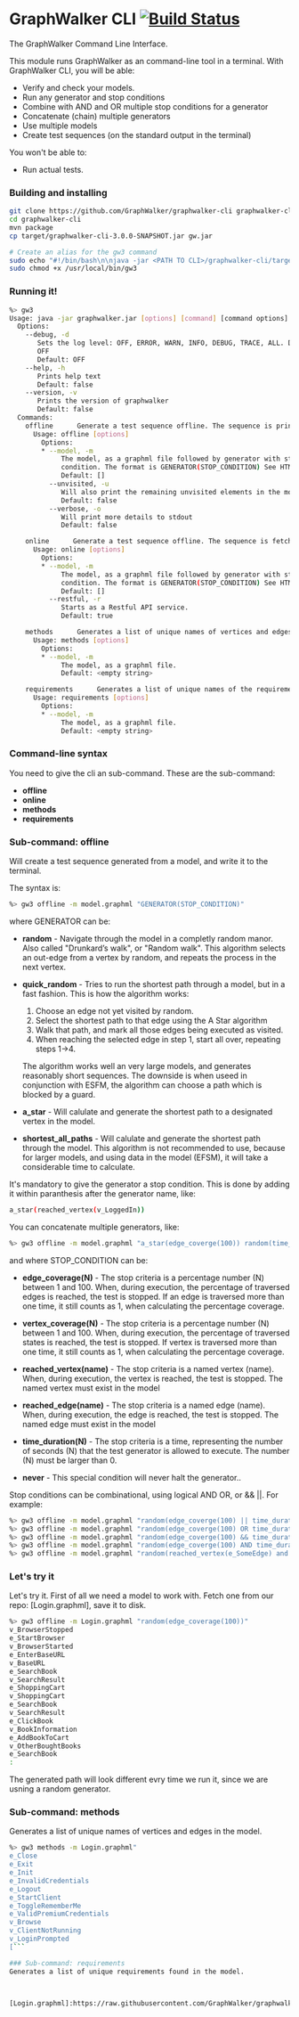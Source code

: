 GraphWalker CLI [![Build Status](https://travis-ci.org/GraphWalker/graphwalker-cli.svg?branch=master)](https://travis-ci.org/GraphWalker/graphwalker-cli)
======
The GraphWalker Command Line Interface.

This module runs GraphWalker as an command-line tool in a terminal. With GraphWalker CLI, you will be able:
  - Verify and check your models.
  - Run any generator and stop conditions
  - Combine with AND and OR multiple stop conditions for a generator
  - Concatenate (chain) multiple generators
  - Use multiple models
  - Create test sequences (on the standard output in the terminal)

You won't be able to:
  - Run actual tests.

### Building and installing


```sh
git clone https://github.com/GraphWalker/graphwalker-cli graphwalker-cli
cd graphwalker-cli
mvn package
cp target/graphwalker-cli-3.0.0-SNAPSHOT.jar gw.jar

# Create an alias for the gw3 command
sudo echo "#!/bin/bash\n\njava -jar <PATH TO CLI>/graphwalker-cli/target/graphwalker-cli-3.0.0-SNAPSHOT.jar "$@"" > /usr/local/bin/gw3
sudo chmod +x /usr/local/bin/gw3
```

### Running it!

```sh
%> gw3
Usage: java -jar graphwalker.jar [options] [command] [command options]
  Options:
    --debug, -d
       Sets the log level: OFF, ERROR, WARN, INFO, DEBUG, TRACE, ALL. Default is
       OFF
       Default: OFF
    --help, -h
       Prints help text
       Default: false
    --version, -v
       Prints the version of graphwalker
       Default: false
  Commands:
    offline      Generate a test sequence offline. The sequence is printed to the standard output
      Usage: offline [options]
        Options:
        * --model, -m
             The model, as a graphml file followed by generator with stop
             condition. The format is GENERATOR(STOP_CONDITION) See HTML DOC
             Default: []
          --unvisited, -u
             Will also print the remaining unvisited elements in the model.
             Default: false
          --verbose, -o
             Will print more details to stdout
             Default: false

    online      Generate a test sequence offline. The sequence is fetched using different techniques, like RestAPI
      Usage: online [options]
        Options:
        * --model, -m
             The model, as a graphml file followed by generator with stop
             condition. The format is GENERATOR(STOP_CONDITION) See HTML DOC
             Default: []
          --restful, -r
             Starts as a Restful API service.
             Default: true

    methods      Generates a list of unique names of vertices and edges in the model.
      Usage: methods [options]
        Options:
        * --model, -m
             The model, as a graphml file.
             Default: <empty string>

    requirements      Generates a list of unique names of the requirements found in the model.
      Usage: requirements [options]
        Options:
        * --model, -m
             The model, as a graphml file.
             Default: <empty string>

```

### Command-line syntax
You need to give the cli an sub-command. These are the sub-command:
  - **offline**
  - **online**
  - **methods**
  - **requirements**


### Sub-command: offline
Will create a test sequence generated from a model, and write it to the terminal.

The syntax is:
```sh
%> gw3 offline -m model.graphml "GENERATOR(STOP_CONDITION)"
```
where GENERATOR can be:
- **random** - Navigate through the model in a completly random manor. Also called "Drunkard’s walk", or "Random walk". This algorithm selects an out-edge from a vertex by random, and repeats the process in the next vertex.

- **quick_random** - Tries to run the shortest path through a model, but in a fast fashion. This is how the algorithm works:
   1. Choose an edge not yet visited by random.
   1. Select the shortest path to that edge using the A Star algorithm
   1. Walk that path, and mark all those edges being executed as visited.
   1. When reaching the selected edge in step 1, start all over, repeating steps 1->4.
   
   The algorithm works well an very large models, and generates reasonably short sequences. The downside is when useed in conjunction with ESFM, the algorithm can choose a path which is blocked by a guard.

- **a_star** - Will calulate and generate the shortest path to a designated vertex in the model.
- **shortest_all_paths** - Will calulate and generate the shortest path through the model. This algorithm is not recommended to use, because for larger models, and using data in the model (EFSM), it will take a considerable time to calculate.

It's mandatory to give the generator a stop condition. This is done by adding it within paranthesis after the generator name, like:
```sh
a_star(reached_vertex(v_LoggedIn))
```
You can concatenate multiple generators, like:
```sh
%> gw3 offline -m model.graphml "a_star(edge_coverge(100)) random(time_duration(900))"
```

and where STOP_CONDITION can be:
  - **edge_coverage(N)** - The stop criteria is a percentage number (N) between 1 and 100. When, during execution, the percentage of traversed edges is reached, the test is stopped. If an edge is traversed more than one time, it still counts as 1, when calculating the percentage coverage.

  - **vertex_coverage(N)** - The stop criteria is a percentage number (N) between 1 and 100. When, during execution, the percentage of traversed states is reached, the test is stopped. If vertex is traversed more than one time, it still counts as 1, when calculating the percentage coverage.

  - **reached_vertex(name)** - The stop criteria is a named vertex (name). When, during execution, the vertex is reached, the test is stopped. The named vertex must exist in the model

  - **reached_edge(name)** - The stop criteria is a named edge (name). When, during execution, the edge is reached, the test is stopped. The named edge must exist in the model

  - **time_duration(N)** - The stop criteria is a time, representing the number of seconds (N) that the test generator is allowed to execute. The number (N) must be larger than 0.

  - **never** - This special condition will never halt the generator..

Stop conditions can be combinational, using logical AND OR, or && ||. For example:
```sh
%> gw3 offline -m model.graphml "random(edge_coverge(100) || time_duration(900))"
%> gw3 offline -m model.graphml "random(edge_coverge(100) OR time_duration(900))"
%> gw3 offline -m model.graphml "random(edge_coverge(100) && time_duration(900))"
%> gw3 offline -m model.graphml "random(edge_coverge(100) AND time_duration(900))"
%> gw3 offline -m model.graphml "random(reached_vertex(e_SomeEdge) and edge_coverage(100)) random((reached_vertex(e_SomeEdge) and reached_edge(e_SomeEdge)) || time(5000))""
```

### Let's try it
Let's try it. First of all we need a model to work with. Fetch one from our repo: [Login.graphml], save it to disk.
```sh
%> gw3 offline -m Login.graphml "random(edge_coverage(100))"
v_BrowserStopped
e_StartBrowser
v_BrowserStarted
e_EnterBaseURL
v_BaseURL
e_SearchBook
v_SearchResult
e_ShoppingCart
v_ShoppingCart
e_SearchBook
v_SearchResult
e_ClickBook
v_BookInformation
e_AddBookToCart
v_OtherBoughtBooks
e_SearchBook
:
```
The generated path will look different evry time we run it, since we are usning a random generator.


### Sub-command: methods
Generates a list of unique names of vertices and edges in the model.

```sh
%> gw3 methods -m Login.graphml"
e_Close
e_Exit
e_Init
e_InvalidCredentials
e_Logout
e_StartClient
e_ToggleRememberMe
e_ValidPremiumCredentials
v_Browse
v_ClientNotRunning
v_LoginPrompted
[```

### Sub-command: requirements
Generates a list of unique requirements found in the model.



[Login.graphml]:https://raw.githubusercontent.com/GraphWalker/graphwalker-cli/master/src/test/resources/graphml/shared_state/Login.graphml
